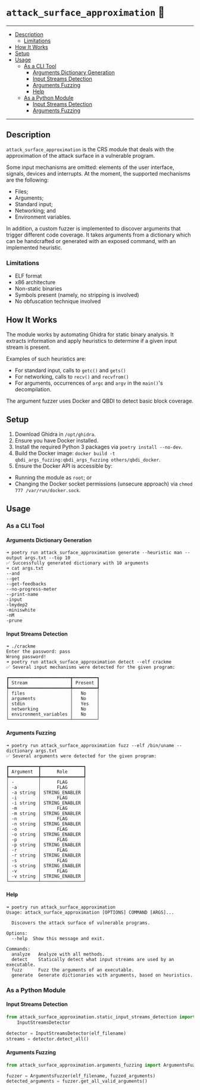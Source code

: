 # `attack_surface_approximation` 🤺

---

- [Description](#description)
  - [Limitations](#limitations)
- [How It Works](#how-it-works)
- [Setup](#setup)
- [Usage](#usage)
  - [As a CLI Tool](#as-a-cli-tool)
    - [Arguments Dictionary Generation](#arguments-dictionary-generation)
    - [Input Streams Detection](#input-streams-detection)
    - [Arguments Fuzzing](#arguments-fuzzing)
    - [Help](#help)
  - [As a Python Module](#as-a-python-module)
    - [Input Streams Detection](#input-streams-detection-1)
    - [Arguments Fuzzing](#arguments-fuzzing-1)

---

## Description

`attack_surface_approximation` is the CRS module that deals with the approximation of the attack surface in a vulnerable program.

Some input mechanisms are omitted: elements of the user interface, signals, devices and interrupts. At the moment, the supported mechanisms are the following:
- Files;
- Arguments;
- Standard input;
- Networking; and
- Environment variables.

In addition, a custom fuzzer is implemented to discover arguments that trigger different code coverage. It takes arguments from a dictionary which can be handcrafted or generated with an exposed command, with an implemented heuristic.

### Limitations

- ELF format
- x86 architecture
- Non-static binaries
- Symbols present (namely, no stripping is involved)
- No obfuscation technique involved

## How It Works

The module works by automating Ghidra for static binary analysis. It extracts information and apply heuristics to determine if a given input stream is present.

Examples of such heuristics are:
- For standard input, calls to `getc()` and `gets()`
- For networking, calls to `recv()` and `recvfrom()`
- For arguments, occurrences of `argc` and `argv` in the `main()`'s decompilation.

The argument fuzzer uses Docker and QBDI to detect basic block coverage.

## Setup

1. Download Ghidra in `/opt/ghidra`.
2. Ensure you have Docker installed.
3. Install the required Python 3 packages via `poetry install --no-dev`.
4. Build the Docker image: `docker build -t qbdi_args_fuzzing:qbdi_args_fuzzing others/qbdi_docker`.
5. Ensure the Docker API is accessible by:
  - Running the module as `root`; or
  - Changing the Docker socket permissions (unsecure approach) via `chmod 777 /var/run/docker.sock`.

## Usage

### As a CLI Tool

#### Arguments Dictionary Generation

```
➜ poetry run attack_surface_approximation generate --heuristic man --output args.txt --top 10
✅ Successfully generated dictionary with 10 arguments
➜ cat args.txt
--and
--get
--get-feedbacks
--no-progress-meter
--print-name
-input
-lmydep2
-miniswhite
-nM
-prune
```

#### Input Streams Detection

```
➜ ./crackme 
Enter the password: pass
Wrong password!
➜ poetry run attack_surface_approximation detect --elf crackme
✅ Several input mechanisms were detected for the given program:

┏━━━━━━━━━━━━━━━━━━━━━━━┳━━━━━━━━━┓
┃ Stream                ┃ Present ┃
┡━━━━━━━━━━━━━━━━━━━━━━━╇━━━━━━━━━┩
│ files                 │   No    │
│ arguments             │   No    │
│ stdin                 │   Yes   │
│ networking            │   No    │
│ environment_variables │   No    │
└───────────────────────┴─────────┘
```

#### Arguments Fuzzing

```
➜ poetry run attack_surface_approximation fuzz --elf /bin/uname --dictionary args.txt
✅ Several arguments were detected for the given program:

┏━━━━━━━━━━━┳━━━━━━━━━━━━━━━━┓
┃ Argument  ┃      Role      ┃
┡━━━━━━━━━━━╇━━━━━━━━━━━━━━━━┩
│ -         │      FLAG      │
│ -a        │      FLAG      │
│ -a string │ STRING_ENABLER │
│ -i        │      FLAG      │
│ -i string │ STRING_ENABLER │
│ -m        │      FLAG      │
│ -m string │ STRING_ENABLER │
│ -n        │      FLAG      │
│ -n string │ STRING_ENABLER │
│ -o        │      FLAG      │
│ -o string │ STRING_ENABLER │
│ -p        │      FLAG      │
│ -p string │ STRING_ENABLER │
│ -r        │      FLAG      │
│ -r string │ STRING_ENABLER │
│ -s        │      FLAG      │
│ -s string │ STRING_ENABLER │
│ -v        │      FLAG      │
│ -v string │ STRING_ENABLER │
└───────────┴────────────────┘
```

#### Help

```
➜ poetry run attack_surface_approximation
Usage: attack_surface_approximation [OPTIONS] COMMAND [ARGS]...

  Discovers the attack surface of vulnerable programs.

Options:
  --help  Show this message and exit.

Commands:
  analyze   Analyze with all methods.
  detect    Statically detect what input streams are used by an executable.
  fuzz      Fuzz the arguments of an executable.
  generate  Generate dictionaries with arguments, based on heuristics.
```

### As a Python Module

#### Input Streams Detection

```python
from attack_surface_approximation.static_input_streams_detection import \
    InputStreamsDetector

detector = InputStreamsDetector(elf_filename)
streams = detector.detect_all()
```

#### Arguments Fuzzing

```python
from attack_surface_approximation.arguments_fuzzing import ArgumentsFuzzer

fuzzer = ArgumentsFuzzer(elf_filename, fuzzed_arguments)
detected_arguments = fuzzer.get_all_valid_arguments()
```